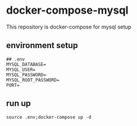 # docker-compose-mysql

This repository is docker-compose for mysql setup

## environment setup
```sh===
## .env
MYSQL_DATABASE=
MYSQL_USER=
MYSQL_PASSWORD=
MYSQL_ROOT_PASSWORD=
PORT=
```
## run up

```sh===
source .env;docker-compose up -d
```